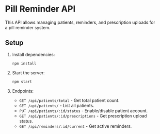 # Pill Reminder API

This API allows managing patients, reminders, and prescription uploads for a pill reminder system.

## Setup

1. Install dependencies:
   ```sh
   npm install
   ```

2. Start the server:
   ```sh
   npm start
   ```

3. Endpoints:
   - `GET /api/patients/total` - Get total patient count.
   - `GET /api/patients/` - List all patients.
   - `PUT /api/patients/:id/status` - Enable/disable patient account.
   - `GET /api/patients/:id/prescriptions` - Get prescription upload status.
   - `GET /api/reminders/:id/current` - Get active reminders.
